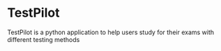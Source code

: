 # TestPilot
TestPilot is a python application to help users study for their exams with different testing methods
